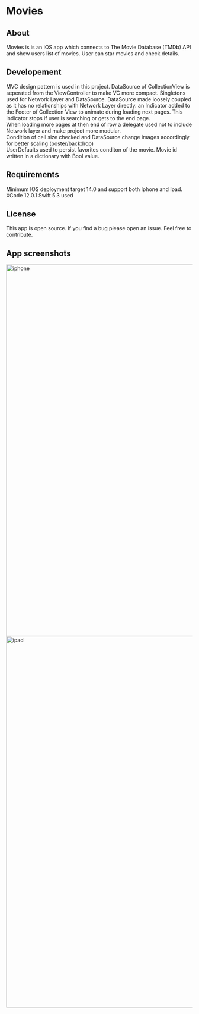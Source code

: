 # Movies
 
## About

 Movies is is an iOS app which connects to The Movie Database (TMDb) API and show users list of movies. User can star movies and check details. 
 
 ## Developement

  MVC design pattern is used in this project. DataSource of CollectionView is seperated from the ViewController to make VC more compact.
 Singletons used for Network Layer and DataSource. DataSource made loosely coupled as it has no relationships with Network Layer directly. 
 an Indicator added to the Footer of Collection View to animate during loading next pages. This indicator stops if user is searching or gets to the end page.
 <br/>When loading more pages at then end of row a delegate used not to include Network layer and make project more modular.  
  Condition of cell size checked and DataSource change images accordingly for better scaling (poster/backdrop)
<br/>UserDefaults used to persist favorites conditon of the movie. Movie id written in a dictionary with Bool value. 
 
 ## Requirements

  Minimum IOS deployment target 14.0 and support both Iphone and Ipad.  
  XCode 12.0.1 Swift 5.3 used
 
 ## License

  This app is open source. If you find a bug please open an issue. Feel free to contribute.
  
 ## App screenshots

 <img width="1000" alt="iphone" src="https://user-images.githubusercontent.com/32449276/97598285-d4b2f500-1a17-11eb-8fb3-5e023c2681e6.png"> 

 <img width="1000" alt="ipad" src="https://user-images.githubusercontent.com/32449276/97599945-99b1c100-1a19-11eb-9146-2e2be80d56f5.png">
